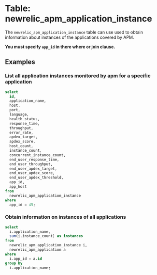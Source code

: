 # Table: newrelic_apm_application_instance

The `newrelic_apm_application_instance` table can use used to obtain information about instances of the applications covered by APM.

**You must specify `app_id` in there where or join clause.**

## Examples

### List all application instances monitored by apm for a specific application

```sql
select
  id,
  application_name,
  host,
  port,
  language,
  health_status,
  response_time,
  throughput,
  error_rate,
  apdex_target,
  apdex_score,
  host_count,
  instance_count,
  concurrent_instance_count,
  end_user_response_time,
  end_user_throughput,
  end_user_apdex_target,
  end_user_apdex_score,
  end_user_apdex_threshold,
  app_id,
  app_host
from
  newrelic_apm_application_instance
where
  app_id = 45;
```

### Obtain information on instances of all applications

```sql
select
  i.application_name,
  sum(i.instance_count) as instances
from 
  newrelic_apm_application_instance i,
  newrelic_apm_application a
where
  i.app_id = a.id
group by
  i.application_name;
```